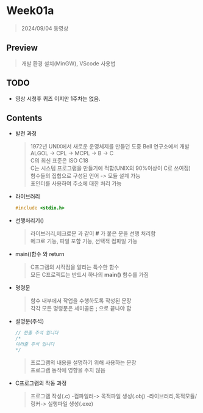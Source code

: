 # Week01a

> 2024/09/04 동영상  

## Preview

> 개발 환경 설치(MinGW), VScode 사용법  

## TODO

- 영상 시청후 퀴즈 이지만 1주차는 없음.

## Contents

- 발전 과정 

    > 1972년 UNIX에서 새로운 운영체제를 만들던 도중 Bell 연구소에서 개발  
    > ALGOL -> CPL -> MCPL -> B -> C  
    > C의 최신 표준은 ISO C18  
    > C는 시스템 프로그램을 만들기에 적합(UNIX의 90%이상이 C로 쓰여짐)  
    > 함수들의 집합으로 구성된 언어 -> 모듈 설계 가능  
    > 포인터를 사용하여 주소에 대한 처리 가능  

- 라이브러리

    ```c
    #include <stdio.h>
    ```

- 선행처리기()

    > 라이브러리,메크로문 과 같이 **#** 가 붙은 문을 선행 처리함  
    > 메크로 기능, 파일 포함 기능, 선택적 컴파일 가능  

- main()함수 와 return

    > C프그램의 시작점을 알리는 특수한 함수  
    > 모든 C프로젝트는 반드시 하나의 **main()** 함수를 가짐  

- 명령문

    > 함수 내부에서 작업을 수행하도록 작성된 문장  
    > 각각 모든 명령문은 세미콜론 **;** 으로 끝나야 함  

- 설명문(주석)

    ```c
    // 한줄 주석 입니다
    /*
    여러줄 주석 입니다
    */
   ```
    > 프로그램의 내용을 설명하기 위해 사용하는 문장  
    > 프로그램 동작에 영향을 주지 않음

- C프로그램의 작동 과정

    > 프로그램 작성(.c) -컴파일러-> 목적파일 생성(.obj) -라이브러리,목적모듈/링커-> 실행파일 생성(.exe)